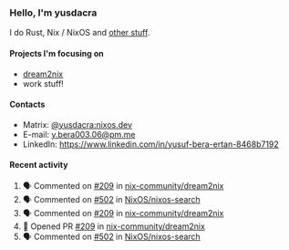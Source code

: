 ### Hello, I'm yusdacra

I do Rust, Nix / NixOS and [other stuff](https://yusdacra.gitlab.io/about).

#### Projects I'm focusing on

- [dream2nix](https://github.com/nix-community/dream2nix)
- work stuff!

#### Contacts

- Matrix: [@yusdacra:nixos.dev](https://matrix.to/#/@yusdacra:nixos.dev)
- E-mail: y.bera003.06@pm.me
- LinkedIn: https://www.linkedin.com/in/yusuf-bera-ertan-8468b7192

#### Recent activity

<!--START_SECTION:activity-->
1. 🗣 Commented on [#209](https://github.com/nix-community/dream2nix/issues/209) in [nix-community/dream2nix](https://github.com/nix-community/dream2nix)
2. 🗣 Commented on [#502](https://github.com/NixOS/nixos-search/issues/502) in [NixOS/nixos-search](https://github.com/NixOS/nixos-search)
3. 🗣 Commented on [#209](https://github.com/nix-community/dream2nix/issues/209) in [nix-community/dream2nix](https://github.com/nix-community/dream2nix)
4. 💪 Opened PR [#209](https://github.com/nix-community/dream2nix/pull/209) in [nix-community/dream2nix](https://github.com/nix-community/dream2nix)
5. 🗣 Commented on [#502](https://github.com/NixOS/nixos-search/issues/502) in [NixOS/nixos-search](https://github.com/NixOS/nixos-search)
<!--END_SECTION:activity-->
